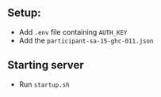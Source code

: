 ## Setup:
- Add `.env` file containing `AUTH_KEY`
- Add the `participant-sa-15-ghc-011.json`

## Starting server
- Run `startup.sh`
